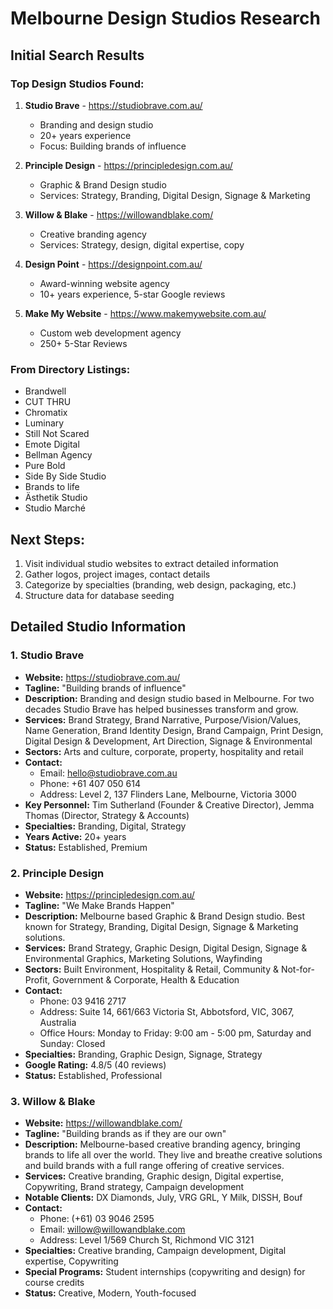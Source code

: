 # Melbourne Design Studios Research

## Initial Search Results

### Top Design Studios Found:
1. **Studio Brave** - https://studiobrave.com.au/
   - Branding and design studio
   - 20+ years experience
   - Focus: Building brands of influence

2. **Principle Design** - https://principledesign.com.au/
   - Graphic & Brand Design studio
   - Services: Strategy, Branding, Digital Design, Signage & Marketing

3. **Willow & Blake** - https://willowandblake.com/
   - Creative branding agency
   - Services: Strategy, design, digital expertise, copy

4. **Design Point** - https://designpoint.com.au/
   - Award-winning website agency
   - 10+ years experience, 5-star Google reviews

5. **Make My Website** - https://www.makemywebsite.com.au/
   - Custom web development agency
   - 250+ 5-Star Reviews

### From Directory Listings:
- Brandwell
- CUT THRU
- Chromatix
- Luminary
- Still Not Scared
- Emote Digital
- Bellman Agency
- Pure Bold
- Side By Side Studio
- Brands to life
- Ästhetik Studio
- Studio Marché

## Next Steps:
1. Visit individual studio websites to extract detailed information
2. Gather logos, project images, contact details
3. Categorize by specialties (branding, web design, packaging, etc.)
4. Structure data for database seeding



## Detailed Studio Information

### 1. Studio Brave
- **Website:** https://studiobrave.com.au/
- **Tagline:** "Building brands of influence"
- **Description:** Branding and design studio based in Melbourne. For two decades Studio Brave has helped businesses transform and grow.
- **Services:** Brand Strategy, Brand Narrative, Purpose/Vision/Values, Name Generation, Brand Identity Design, Brand Campaign, Print Design, Digital Design & Development, Art Direction, Signage & Environmental
- **Sectors:** Arts and culture, corporate, property, hospitality and retail
- **Contact:** 
  - Email: hello@studiobrave.com.au
  - Phone: +61 407 050 614
  - Address: Level 2, 137 Flinders Lane, Melbourne, Victoria 3000
- **Key Personnel:** Tim Sutherland (Founder & Creative Director), Jemma Thomas (Director, Strategy & Accounts)
- **Specialties:** Branding, Digital, Strategy
- **Years Active:** 20+ years
- **Status:** Established, Premium


### 2. Principle Design
- **Website:** https://principledesign.com.au/
- **Tagline:** "We Make Brands Happen"
- **Description:** Melbourne based Graphic & Brand Design studio. Best known for Strategy, Branding, Digital Design, Signage & Marketing solutions.
- **Services:** Brand Strategy, Graphic Design, Digital Design, Signage & Environmental Graphics, Marketing Solutions, Wayfinding
- **Sectors:** Built Environment, Hospitality & Retail, Community & Not-for-Profit, Government & Corporate, Health & Education
- **Contact:** 
  - Phone: 03 9416 2717
  - Address: Suite 14, 661/663 Victoria St, Abbotsford, VIC, 3067, Australia
  - Office Hours: Monday to Friday: 9:00 am - 5:00 pm, Saturday and Sunday: Closed
- **Specialties:** Branding, Graphic Design, Signage, Strategy
- **Google Rating:** 4.8/5 (40 reviews)
- **Status:** Established, Professional


### 3. Willow & Blake
- **Website:** https://willowandblake.com/
- **Tagline:** "Building brands as if they are our own"
- **Description:** Melbourne-based creative branding agency, bringing brands to life all over the world. They live and breathe creative solutions and build brands with a full range offering of creative services.
- **Services:** Creative branding, Graphic design, Digital expertise, Copywriting, Brand strategy, Campaign development
- **Notable Clients:** DX Diamonds, July, VRG GRL, Y Milk, DISSH, Bouf
- **Contact:** 
  - Phone: (+61) 03 9046 2595
  - Email: willow@willowandblake.com
  - Address: Level 1/569 Church St, Richmond VIC 3121
- **Specialties:** Creative branding, Campaign development, Digital expertise, Copywriting
- **Special Programs:** Student internships (copywriting and design) for course credits
- **Status:** Creative, Modern, Youth-focused

